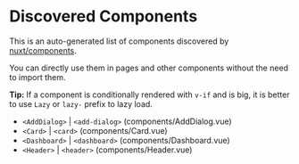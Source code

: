 # Discovered Components

This is an auto-generated list of components discovered by [nuxt/components](https://github.com/nuxt/components).

You can directly use them in pages and other components without the need to import them.

**Tip:** If a component is conditionally rendered with `v-if` and is big, it is better to use `Lazy` or `lazy-` prefix to lazy load.

- `<AddDialog>` | `<add-dialog>` (components/AddDialog.vue)
- `<Card>` | `<card>` (components/Card.vue)
- `<Dashboard>` | `<dashboard>` (components/Dashboard.vue)
- `<Header>` | `<header>` (components/Header.vue)

